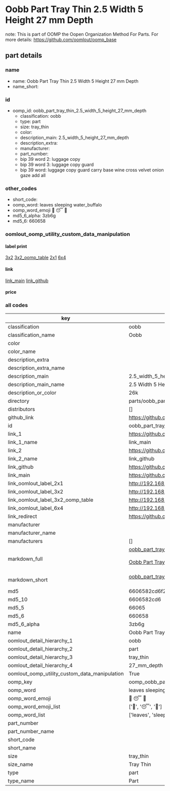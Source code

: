 # Oobb Part Tray Thin 2.5 Width 5 Height 27 mm Depth  

note: This is part of OOMP the Oopen Organization Method For Parts. For more details: https://github.com/oomlout/oomp_base

##  part details
  







### name
* name: Oobb Part Tray Thin 2.5 Width 5 Height 27 mm Depth
* name_short: 
### id
* oomp_id: oobb_part_tray_thin_2.5_width_5_height_27_mm_depth
  * classification: oobb
  * type: part
  * size: tray_thin
  * color: 
  * description_main: 2.5_width_5_height_27_mm_depth
  * description_extra: 
  * manufacturer: 
  * part_number: 
  * bip 39 word 2: luggage copy
  * bip 39 word 3: luggage copy guard
  * bip 39 word: luggage copy guard carry base wine cross velvet onion gaze add all

### other_codes
* short_code: 
* oomp_word: leaves sleeping water_buffalo
* oomp_word_emoji :leaves: :sleeping: :water_buffalo:
* md5_6_alpha: 3zb6g
* md5_6: 660658






### oomlout_oomp_utility_custom_data_manipulation
#### label print
[3x2](http://192.168.1.245:1112/?label=oomp%203zb6g)
[3x2_oomp_table](http://192.168.1.108:1112/?label=oomp%203zb6g)
[2x1](http://192.168.1.242:1112/?label=oomp%203zb6g)
[6x4](http://192.168.1.55:1112/?label=oomp%203zb6g)    

#### link

[link_main](https://github.com/oomlout/oomlout_oomp_version_1_messy/tree/main/parts/oobb_part_tray_thin_2.5_width_5_height_27_mm_depth) [link_github](https://github.com/oomlout/oomlout_oomp_version_1_messy/tree/main/parts/oobb_part_tray_thin_2.5_width_5_height_27_mm_depth)                             

#### price







### all codes 
| key | value |  
| --- | --- |  
| classification | oobb |  
| classification_name | Oobb |  
| color |  |  
| color_name |  |  
| description_extra |  |  
| description_extra_name |  |  
| description_main | 2.5_width_5_height_27_mm_depth |  
| description_main_name | 2.5 Width 5 Height 27 mm Depth |  
| description_or_color | 26k |  
| directory | parts/oobb_part_tray_thin_2.5_width_5_height_27_mm_depth |  
| distributors | [] |  
| github_link | https://github.com/oomlout/oomlout_oomp_part_src/tree/main/parts/oobb_part_tray_thin_2.5_width_5_height_27_mm_depth |  
| id | oobb_part_tray_thin_2.5_width_5_height_27_mm_depth |  
| link_1 | https://github.com/oomlout/oomlout_oomp_version_1_messy/tree/main/parts/oobb_part_tray_thin_2.5_width_5_height_27_mm_depth |  
| link_1_name | link_main |  
| link_2 | https://github.com/oomlout/oomlout_oomp_version_1_messy/tree/main/parts/oobb_part_tray_thin_2.5_width_5_height_27_mm_depth |  
| link_2_name | link_github |  
| link_github | https://github.com/oomlout/oomlout_oomp_version_1_messy/tree/main/parts/oobb_part_tray_thin_2.5_width_5_height_27_mm_depth |  
| link_main | https://github.com/oomlout/oomlout_oomp_version_1_messy/tree/main/parts/oobb_part_tray_thin_2.5_width_5_height_27_mm_depth |  
| link_oomlout_label_2x1 | http://192.168.1.242:1112/?label=oomp%203zb6g |  
| link_oomlout_label_3x2 | http://192.168.1.245:1112/?label=oomp%203zb6g |  
| link_oomlout_label_3x2_oomp_table | http://192.168.1.108:1112/?label=oomp%203zb6g |  
| link_oomlout_label_6x4 | http://192.168.1.55:1112/?label=oomp%203zb6g |  
| link_redirect | https://github.com/oomlout/oomlout_oomp_version_1_messy/tree/main/parts/oobb_part_tray_thin_2.5_width_5_height_27_mm_depth |  
| manufacturer |  |  
| manufacturer_name |  |  
| manufacturers | [] |  
| markdown_full | [oobb_part_tray_thin_2.5_width_5_height_27_mm_depth](none)<br>[](none)<br>[Oobb Part Tray Thin 2.5 Width 5 Height 27 Mm Depth](none)<br><br> |  
| markdown_short | [oobb_part_tray_thin_2.5_width_5_height_27_mm_depth](none)<br><br> |  
| md5 | 6606582cd6f20683ee09722ece8c0426 |  
| md5_10 | 6606582cd6 |  
| md5_5 | 66065 |  
| md5_6 | 660658 |  
| md5_6_alpha | 3zb6g |  
| name | Oobb Part Tray Thin 2.5 Width 5 Height 27 mm Depth |  
| oomlout_detail_hierarchy_1 | oobb |  
| oomlout_detail_hierarchy_2 | part |  
| oomlout_detail_hierarchy_3 | tray_thin |  
| oomlout_detail_hierarchy_4 | 27_mm_depth |  
| oomlout_oomp_utility_custom_data_manipulation | True |  
| oomp_key | oomp_oobb_part_tray_thin_2.5_width_5_height_27_mm_depth |  
| oomp_word | leaves sleeping water_buffalo |  
| oomp_word_emoji | :leaves: :sleeping: :water_buffalo: |  
| oomp_word_emoji_list | [':leaves:', ':sleeping:', ':water_buffalo:'] |  
| oomp_word_list | ['leaves', 'sleeping', 'water_buffalo'] |  
| part_number |  |  
| part_number_name |  |  
| short_code |  |  
| short_name |  |  
| size | tray_thin |  
| size_name | Tray Thin |  
| type | part |  
| type_name | Part |  
